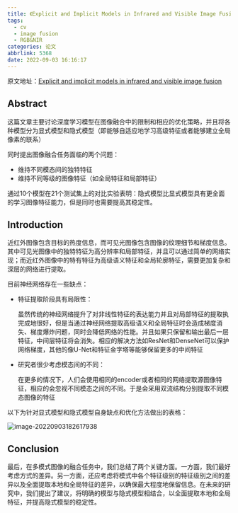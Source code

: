 ```yaml
---
title: 《Explicit and Implicit Models in Infrared and Visible Image Fusion》笔记
tags:
  - cv
  - image fusion
  - RGB&NIR
categories: 论文
abbrlink: 5368
date: 2022-09-03 16:16:17
---
```




原文地址：[Explicit and implicit models in infrared and visible image fusion](https://arxiv.org/abs/2206.09581)

## Abstract

这篇文章主要讨论深度学习模型在图像融合中的限制和相应的优化策略，并且将各种模型分为显式模型和隐式模型（即能够自适应地学习高级特征或者能够建立全局像素的联系）

同时提出图像融合任务面临的两个问题：

- 维持不同模态间的独特特征
- 维持不同等级的图像特征（如全局特征和局部特征）

通过10个模型在21个测试集上的对比实验表明：隐式模型比显式模型具有更全面的学习图像特征能力，但是同时也需要提高其稳定性。

## Introduction

近红外图像包含目标的热度信息，而可见光图像包含图像的纹理细节和梯度信息。其中可见光图像中的独特特征为高分辨率和局部特征，并且可以通过简单的网络实现；而近红外图像中的特有特征为高级语义特征和全局轮廓特征，需要更加复杂和深层的网络进行提取。



目前神经网络存在一些缺点：

- 特征提取阶段具有局限性：

  虽然传统的神经网络提升了对非线性特征的表达能力并且对局部特征的提取执完成地很好，但是当通过神经网络提取高级语义和全局特征时会造成梯度消失、梯度爆炸问题，同时会降低网络的性能。并且如果只保留和输出最后一层特征，中间层特征将会消失。相应的解决方法如ResNet和DenseNet可以保护网络梯度，其他的像U-Net和特征金字塔等能够保留更多的中间特征

- 研究者很少考虑模态间的不同：

  在更多的情况下，人们会使用相同的encoder或者相同的网络提取源图像特征，相应的会忽视不同模态之间的不同。于是会采用双流结构分别提取不同模态图像的特征



以下为针对显式模型和隐式模型自身缺点和优化方法做出的表格：

![image-20220903182617938](https://gitee.com/qingy735/blogimg/raw/master/img/image-20220903182617938.png)

## Conclusion

最后，在多模式图像的融合任务中，我们总结了两个关键方面。一方面，我们最好考虑方式的差异。另一方面，还应考虑将模式中各个特征级别的特征级别之间的差异以及全面提取本地和全局特征的差异，以确保最大程度地保留信息。在未来的研究中，我们提出了建议，将明确的模型与隐式模型相结合，以全面提取本地和全局特征，并提高隐式模型的稳定性。



